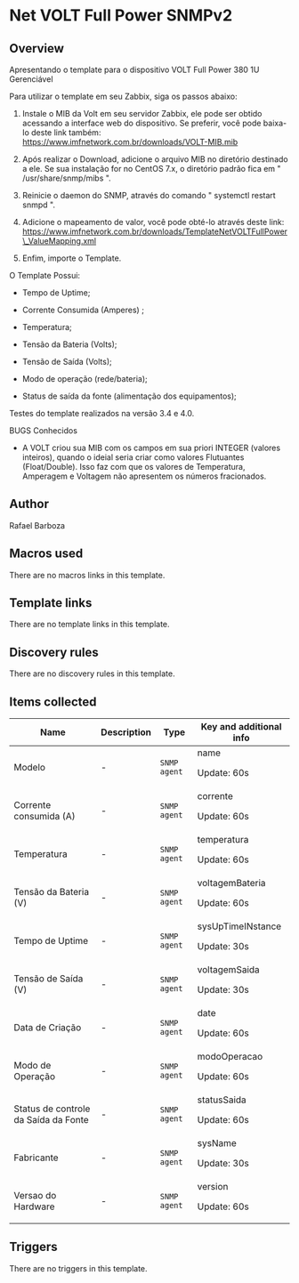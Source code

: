 # Net VOLT Full Power SNMPv2

## Overview

Apresentando o template para o dispositivo VOLT Full Power 380 1U Gerenciável


Para utilizar o template em seu Zabbix, siga os passos abaixo:


1. Instale o MIB da Volt em seu servidor Zabbix, ele pode ser obtido acessando a interface web do dispositivo. Se preferir, você pode baixa-lo deste link também:   
<https://www.imfnetwork.com.br/downloads/VOLT-MIB.mib>


2. Após realizar o Download, adicione o arquivo MIB no diretório destinado a ele. Se sua instalação for no CentOS 7.x, o diretório padrão fica em " /usr/share/snmp/mibs ".


3. Reinicie o daemon do SNMP, através do comando " systemctl restart snmpd ".


3. Adicione o mapeamento de valor, você pode obté-lo através deste link:  
https://www.imfnetwork.com.br/downloads/TemplateNetVOLTFullPower\_ValueMapping.xml


4. Enfim, importe o Template.


O Template Possui:


- Tempo de Uptime;


- Corrente Consumida (Amperes) ;


- Temperatura;


- Tensão da Bateria (Volts);


- Tensão de Saída (Volts);


- Modo de operação (rede/bateria);


- Status de saída da fonte (alimentação dos equipamentos);


Testes do template realizados na versão 3.4 e 4.0.


 


BUGS Conhecidos


* A VOLT criou sua MIB com os campos em sua priori INTEGER (valores inteiros), quando o ideial seria criar como valores Flutuantes (Float/Double). Isso faz com que os valores de Temperatura, Amperagem e Voltagem não apresentem os números fracionados.


 


 


 



## Author

Rafael Barboza

## Macros used

There are no macros links in this template.

## Template links

There are no template links in this template.

## Discovery rules

There are no discovery rules in this template.

## Items collected

|Name|Description|Type|Key and additional info|
|----|-----------|----|----|
|Modelo|<p>-</p>|`SNMP agent`|name<p>Update: 60s</p>|
|Corrente consumida (A)|<p>-</p>|`SNMP agent`|corrente<p>Update: 60s</p>|
|Temperatura|<p>-</p>|`SNMP agent`|temperatura<p>Update: 60s</p>|
|Tensão da Bateria (V)|<p>-</p>|`SNMP agent`|voltagemBateria<p>Update: 60s</p>|
|Tempo de Uptime|<p>-</p>|`SNMP agent`|sysUpTimeINstance<p>Update: 30s</p>|
|Tensão de Saída (V)|<p>-</p>|`SNMP agent`|voltagemSaida<p>Update: 30s</p>|
|Data de Criação|<p>-</p>|`SNMP agent`|date<p>Update: 60s</p>|
|Modo de Operação|<p>-</p>|`SNMP agent`|modoOperacao<p>Update: 60s</p>|
|Status de controle da Saída da Fonte|<p>-</p>|`SNMP agent`|statusSaida<p>Update: 60s</p>|
|Fabricante|<p>-</p>|`SNMP agent`|sysName<p>Update: 30s</p>|
|Versao do Hardware|<p>-</p>|`SNMP agent`|version<p>Update: 60s</p>|
## Triggers

There are no triggers in this template.

